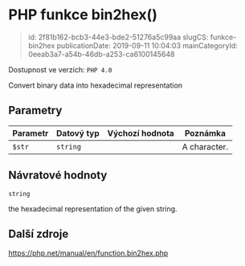 PHP funkce bin2hex()
================================

> id: 2f81b162-bcb3-44e3-bde2-51276a5c99aa
> slugCS: funkce-bin2hex
> publicationDate: 2019-09-11 10:04:03
> mainCategoryId: 0eeab3a7-a54b-46db-a253-ca6100145648

Dostupnost ve verzích: `PHP 4.0`

Convert binary data into hexadecimal representation


Parametry
--------------

| Parametr | Datový typ | Výchozí hodnota | Poznámka |
|-----|-----|-----|-----|
| `$str` | `string` |  | A character. |


Návratové hodnoty
----------------

`string`

the hexadecimal representation of the given string.

Další zdroje
------------

https://php.net/manual/en/function.bin2hex.php
